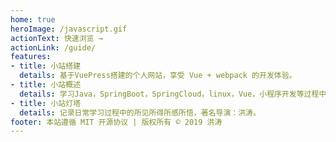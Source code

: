 ```yaml
---
home: true
heroImage: /javascript.gif
actionText: 快速浏览 →
actionLink: /guide/
features:
- title: 小站搭建
  details: 基于VuePress搭建的个人网站，享受 Vue + webpack 的开发体验。
- title: 小站概述
  details: 学习Java，SpringBoot，SpringCloud，linux，Vue，小程序开发等过程中整理所记录的笔记。
- title: 小站灯塔
  details: 记录日常学习过程中的所见所得所感所悟，著名导演：洪涛。
footer: 本站遵循 MIT 开源协议 | 版权所有 © 2019 洪涛
---
```

<!--
## :star: Find Me

| :four_leaf_clover:csdn博客 | [博客 Home](https://blog.csdn.net/m0_37903882)              |
| -------------------------- | ----------------------------------------------------------- |
| :beer: ​Github              | [GitHub Home](https://github.com/DuebassLei)                |
| :bird:码云                 | [Gitee码云](https://gitee.com/DuebassLei)                   |
| :car:掘金                  | [掘金Home](https://juejin.im/user/5aa1029c51882555770c0603) |
| :apple:简书                | [简书Home](https://www.jianshu.com/u/6740c2a5866d)          |

:smile: [海边的小溪鱼个人网站](https://duebasslei.gitee.io/)

:email: 1130122701@qq.com -->
